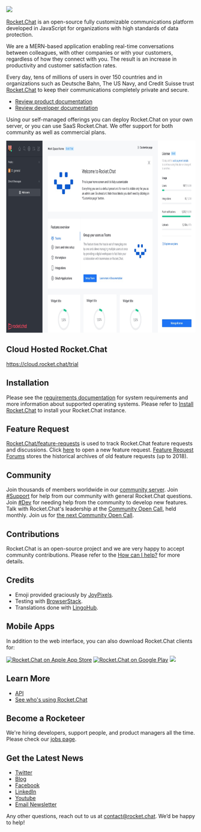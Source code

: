<img src="https://github.com/RocketChat/Rocket.Chat.Artwork/raw/master/Logos/2020/png/logo-horizontal-red.png" data-canonical-src="https://github.com/RocketChat/Rocket.Chat.Artwork/raw/master/Logos/2020/png/logo-horizontal-red.png" width="500" />

[Rocket.Chat](https://rocket.chat) is an open-source fully customizable communications platform developed in JavaScript for organizations with high standards of data protection.

We are a MERN-based application enabling real-time conversations between colleagues, with other companies or with your customers, regardless of how they connect with you. The result is an increase in productivity and customer satisfaction rates.

Every day, tens of millions of users in over 150 countries and in organizations such as Deutsche Bahn, The US Navy, and Credit Suisse trust [Rocket.Chat](https://rocket.chat) to keep their communications completely private and secure.

 * [Review product documentation](https://docs.rocket.chat)
 * [Review developer documentation](https://developer.rocket.chat)
 
Using our self-managed offerings you can deploy Rocket.Chat on your own server, or you can use SaaS Rocket.Chat. We offer support for both community as well as commercial plans.
 
<img src="https://github.com/RocketChat/Rocket.Chat.Artwork/blob/master/Product%20Images/Welcome%20to%20RC%20(Readme).jpg" data-canonical-src="https://github.com/RocketChat/Rocket.Chat.Artwork/blob/master/Product%20Images/Welcome%20to%20RC%20(Readme).jpg" width="919" height="511" />


## Cloud Hosted Rocket.Chat

https://cloud.rocket.chat/trial


## Installation
Please see the [requirements documentation](https://docs.rocket.chat/installing-and-updating/minimum-requirements-for-using-rocket.chat) for system requirements and more information about supported operating systems.
Please refer to [Install Rocket.Chat](https://rocket.chat/install) to install your Rocket.Chat instance.


## Feature Request 

[Rocket.Chat/feature-requests](https://github.com/RocketChat/feature-requests) is used to track Rocket.Chat feature requests and discussions. Click [here](https://github.com/RocketChat/feature-requests/issues/new?template=feature_request.md) to open a new feature request. [Feature Request Forums](https://forums.rocket.chat/c/feature-requests/8) stores the historical archives of old feature requests (up to 2018).

## Community

Join thousands of members worldwide in our [community server](https://open.rocket.chat).
Join [#Support](https://open.rocket.chat/channel/support) for help from our community with general Rocket.Chat questions.
Join [#Dev](https://open.rocket.chat/channel/dev) for needing help from the community to develop new features.
Talk with Rocket.Chat's leadership at the [Community Open Call](https://www.youtube.com/watch?v=RdbqOdUb3Wk), held monthly.  Join us for [the next Community Open Call](https://app.livestorm.co/rocket-chat/community-open-call?type=detailed).

## Contributions

Rocket.Chat is an open-source project and we are very happy to accept community contributions. Please refer to the [How can I help?](https://docs.rocket.chat/contributors/how-can-i-help) for more details.

## Credits

* Emoji provided graciously by [JoyPixels](https://www.joypixels.com).
* Testing with [BrowserStack](https://www.browserstack.com).
* Translations done with [LingoHub](https://lingohub.com).


## Mobile Apps

In addition to the web interface, you can also download Rocket.Chat clients for:

[![Rocket.Chat on Apple App Store](https://user-images.githubusercontent.com/551004/29770691-a2082ff4-8bc6-11e7-89a6-964cd405ea8e.png)](https://itunes.apple.com/us/app/rocket-chat/id1148741252?mt=8) [![Rocket.Chat on Google Play](https://user-images.githubusercontent.com/551004/29770692-a20975c6-8bc6-11e7-8ab0-1cde275496e0.png)](https://play.google.com/store/apps/details?id=chat.rocket.android)  [![](https://user-images.githubusercontent.com/551004/48210349-50649480-e35e-11e8-97d9-74a4331faf3a.png)](https://f-droid.org/en/packages/chat.rocket.android)

## Learn More
* [API](https://developer.rocket.chat)
* [See who's using Rocket.Chat](https://rocket.chat/customer-stories)

## Become a Rocketeer
We're hiring developers, support people, and product managers all the time. Please check our [jobs page](https://rocket.chat/jobs).

## Get the Latest News

* [Twitter](https://twitter.com/RocketChat)
* [Blog](https://rocket.chat/blog)
* [Facebook](https://www.facebook.com/RocketChatApp)
* [LinkedIn](https://www.linkedin.com/company/rocket-chat)
* [Youtube](https://www.youtube.com/channel/UCin9nv7mUjoqrRiwrzS5UVQ)
* [Email Newsletter](https://rocket.chat/newsletter)

Any other questions, reach out to us at [contact@rocket.chat](contact@rocket.chat). We’d be happy to help!


